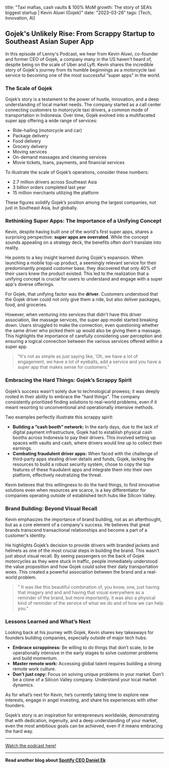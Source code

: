 

title: "Taxi mafias, cash vaults & 100% MoM growth: The story of SEA’s biggest startup | Kevin Aluwi (Gojek)"
date: "2023-03-26"
tags: [Tech, Innovation, AI]


##  Gojek's Unlikely Rise: From Scrappy Startup to Southeast Asian Super App 

In this episode of Lenny's Podcast, we hear from Kevin Aluwi, co-founder and former CEO of Gojek, a company many in the US haven't heard of, despite being on the scale of Uber and Lyft. Kevin shares the incredible story of Gojek's journey from its humble beginnings as a motorcycle taxi service to becoming one of the most successful “super apps” in the world. 

### The Scale of Gojek

Gojek’s story is a testament to the power of hustle, innovation, and a deep understanding of local market needs. The company started as a call center connecting customers to motorcycle taxi drivers, a common mode of transportation in Indonesia. Over time, Gojek evolved into a multifaceted super app offering a wide range of services:

* Ride-hailing (motorcycle and car)
* Package delivery
* Food delivery
* Grocery delivery
* Moving services
* On-demand massages and cleaning services
* Movie tickets, loans, payments, and financial services

To illustrate the scale of Gojek’s operations, consider these numbers:

* 2.7 million drivers across Southeast Asia
* 3 billion orders completed last year
* 15 million merchants utilizing the platform

These figures solidify Gojek’s position among the largest companies, not just in Southeast Asia, but globally. 

###  Rethinking Super Apps: The Importance of a Unifying Concept

Kevin, despite having built one of the world's first super apps, shares a surprising perspective: **super apps are overrated**. While the concept sounds appealing on a strategy deck, the benefits often don't translate into reality.  

He points to a key insight learned during Gojek's expansion.  When launching a mobile top-up product, a seemingly relevant service for their predominantly prepaid customer base, they discovered that only 40% of their users knew the product existed. This led to the realization that a unifying concept is crucial for users to understand and engage with a super app's diverse offerings. 

For Gojek, that unifying factor was the **driver**. Customers understood that the Gojek driver could not only give them a ride, but also deliver packages, food, and groceries.  

However, when venturing into services that didn't have this driver association, like massage services, the super app model started breaking down.  Users struggled to make the connection, even questioning whether the same driver who picked them up would also be giving them a massage.  This highlights the importance of carefully considering user perception and ensuring a logical connection between the various services offered within a super app. 

> "It's not as simple as just saying like, ‘Oh, we have a lot of engagement, we have a lot of eyeballs, add a service and you have a super app that makes sense for customers." 


### Embracing the Hard Things: Gojek’s Scrappy Spirit 

Gojek’s success wasn't solely due to technological prowess; it was deeply rooted in their ability to embrace the "hard things".  The company consistently prioritized finding solutions to real-world problems, even if it meant resorting to unconventional and operationally intensive methods.  

Two examples perfectly illustrate this scrappy spirit:

* **Building a “cash booth” network:** In the early days, due to the lack of digital payment infrastructure, Gojek had to establish physical cash booths across Indonesia to pay their drivers. This involved setting up spaces with vaults and cash, where drivers would line up to collect their earnings.  
* **Combating fraudulent driver apps:** When faced with the challenge of third-party apps stealing driver details and funds, Gojek, lacking the resources to build a robust security system, chose to copy the top features of these fraudulent apps and integrate them into their own platform, effectively neutralizing the threat. 

Kevin believes that this willingness to do the hard things, to find innovative solutions even when resources are scarce, is a key differentiator for companies operating outside of established tech hubs like Silicon Valley. 

### Brand Building: Beyond Visual Recall

Kevin emphasizes the importance of brand building, not as an afterthought, but as a core element of a company's success. He believes that great brands transcend transactional relationships and become a part of a customer's identity.  

He highlights Gojek’s decision to provide drivers with branded jackets and helmets as one of the most crucial steps in building the brand.  This wasn’t just about visual recall. By seeing passengers on the back of Gojek motorcycles as they were stuck in traffic, people immediately understood the value proposition and how Gojek could solve their daily transportation woes. This created a powerful association between the brand and a real-world problem. 

>  " It was like this beautiful combination of, you know, one, just having that imagery and and and having that visual everywhere as a reminder of the brand, but more importantly, it was also a physical kind of reminder of the service of what we do and of how we can help you."

### Lessons Learned and What’s Next

Looking back at his journey with Gojek, Kevin shares key takeaways for founders building companies, especially outside of major tech hubs:

* **Embrace scrappiness:**  Be willing to do things that don’t scale, to be operationally intensive in the early stages to solve customer problems and build momentum.
* **Master remote work:** Accessing global talent requires building a strong remote work culture.
* **Don't just copy:** Focus on solving unique problems in your market. Don't be a clone of a Silicon Valley company.  Understand your local market dynamics. 

As for what’s next for Kevin, he’s currently taking time to explore new interests, engage in angel investing, and share his experiences with other founders.  

Gojek’s story is an inspiration for entrepreneurs worldwide, demonstrating that with dedication, ingenuity, and a deep understanding of your market, even the most ambitious goals can be achieved, even if it means embracing the hard way.

---

<a href="https://youtube.com/watch?v=HVB-dqjUJks" target="_blank">Watch the podcast here!</a>


---

**Read another blog about [Spotify CEO Daniel Ek](./20230518-danielek-acquired)**
